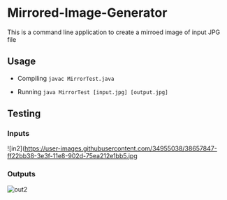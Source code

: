 # Mirrored-Image-Generator
This is a command line application to create a mirroed image of input JPG file

## Usage
- Compiling
      `javac MirrorTest.java` 
  
- Running
      `java MirrorTest [input.jpg] [output.jpg]` 
 
## Testing
   ### Inputs
   ![in2](https://user-images.githubusercontent.com/34955038/38657847-ff22bb38-3e3f-11e8-902d-75ea212e1bb5.jpg
   ### Outputs 
   ![out2](https://user-images.githubusercontent.com/34955038/38657853-042b2502-3e40-11e8-9537-458c78ebdf9d.jpg)

